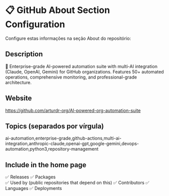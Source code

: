 # 📋 GitHub About Section Configuration

Configure estas informações na seção About do repositório:

## Description
🤖 Enterprise-grade AI-powered automation suite with multi-AI integration (Claude, OpenAI, Gemini) for GitHub organizations. Features 50+ automated operations, comprehensive monitoring, and professional-grade architecture.

## Website  
https://github.com/arturdr-org/AI-powered-org-automation-suite

## Topics (separados por vírgula)
ai-automation,enterprise-grade,github-actions,multi-ai-integration,anthropic-claude,openai-gpt,google-gemini,devops-automation,python3,repository-management

## Include in the home page
✅ Releases
✅ Packages  
✅ Used by (public repositories that depend on this)
✅ Contributors
✅ Languages
✅ Deployments
